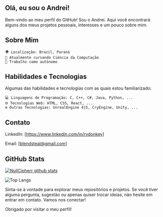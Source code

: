 Olá, eu sou o Andrei!
------

Bem-vindo ao meu perfil do GitHub! Sou o Andrei. Aqui você encontrará alguns dos meus projetos pessoais, interesses e um pouco sobre mim.


Sobre Mim
------

	🌍 Localização: Brazil, Paraná
	🌱 Atualmente cursando Ciência da Computação 
	💼 Trabalho como autônomo


Habilidades e Tecnologias
------

Algumas das habilidades e tecnologias com as quais estou familiarizado:

	💻 Linguagens de Programação: C, C++, C#, Java, Python, ...
	🌐 Tecnologias Web: HTML, CSS, React, ...
	⚙️ Outras Tecnologias: UnrealEngine 4|5, CryEngine, Unity, ...
	

Contato
------


LinkedIn: [https://www.linkedin.com/in/rvdonkey]

Email: [blendsteal@gmail.com]


GitHub Stats
------

[![NullCipherr github stats](https://github-readme-stats.vercel.app/api?username=NullCipherr&show_icons=true&theme=dark)](https://github.com/anuraghazra/github-readme-stats)

![Top Langs](https://github-readme-stats.vercel.app/api/top-langs/?username=NullCipherr&layout=compact&theme=dark)


Sinta-se à vontade para explorar meus repositórios e projetos. Se você tiver alguma pergunta, sugestão ou apenas quiser trocar ideias, não hesite em entrar em contato. Vamos nos conectar!

Obrigado por visitar o meu perfil!
